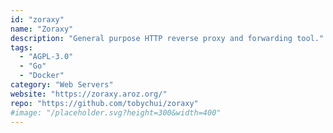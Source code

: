 ```yaml
---
id: "zoraxy"
name: "Zoraxy"
description: "General purpose HTTP reverse proxy and forwarding tool."
tags:
  - "AGPL-3.0"
  - "Go"
  - "Docker"
category: "Web Servers"
website: "https://zoraxy.aroz.org/"
repo: "https://github.com/tobychui/zoraxy"
#image: "/placeholder.svg?height=300&width=400"
---
```


